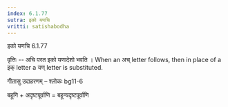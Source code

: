 ```yaml
---
index: 6.1.77
sutra: इको यणचि
vritti: satishabodha
---
```



 इको यणचि 6.1.77 


वृत्तिः -- अचि परत इको यणादेशो भवति । When an अच् letter follows, then in place of a इक् letter a यण् letter is substituted. 


गीतासु उदाहरणम् – श्लोकः bg11-6 


बहूनि + अदृष्टपूर्वाणि = बहून्यदृष्टपूर्वाणि 


